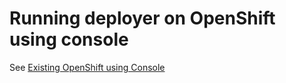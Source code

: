# Running deployer on OpenShift using console

See [Existing OpenShift using Console](../../10-use-deployer/3-run/existing-openshift-console.md)